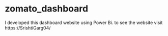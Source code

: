 # zomato_dashboard
I developed this dashboard website using Power Bi. to see the website visit https://SrishtiGarg04/
